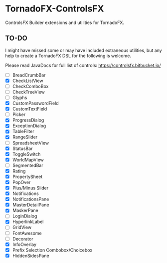 # TornadoFX-ControlsFX

ControlsFX Builder extensions and utilities for TornadoFX.

## TO-DO 

I might have missed some or may have included extraneous utilities, but any help to create a TornadoFX DSL for the following is welcome. 

Please read JavaDocs for full list of controls:
https://controlsfx.bitbucket.io/


* [ ] BreadCrumbBar
* [X] CheckListView
* [ ] CheckComboBox
* [ ] CheckTreeView
* [ ] Glyphs
* [X] CustomPasswordField
* [X] CustomTextField
* [ ] Picker
* [X] ProgressDialog
* [X] ExceptionDialog
* [X] TableFilter
* [X] RangeSlider
* [ ] SpreadsheetView
* [X] StatusBar
* [X] ToggleSwitch
* [X] WorldMapView
* [ ] SegmentedBar
* [X] Rating
* [X] PropertySheet
* [X] PopOver
* [X] Plus/Minus Slider
* [X] Notifications
* [X] NotificationsPane
* [X] MasterDetailPane
* [X] MaskerPane
* [ ] LoginDialog
* [X] HyperlinkLabel
* [ ] GridView
* [ ] FontAwesome
* [ ] Decorator
* [X] InfoOverlay
* [X] Prefix Selection Combobox/Choicebox
* [X] HiddenSidesPane
